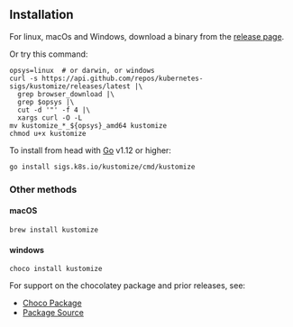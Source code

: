 [release page]: https://github.com/kubernetes-sigs/kustomize/releases
[Go]: https://golang.org

## Installation

For linux, macOs and Windows,
download a binary from the
[release page].

Or try this command:
```
opsys=linux  # or darwin, or windows
curl -s https://api.github.com/repos/kubernetes-sigs/kustomize/releases/latest |\
  grep browser_download |\
  grep $opsys |\
  cut -d '"' -f 4 |\
  xargs curl -O -L
mv kustomize_*_${opsys}_amd64 kustomize
chmod u+x kustomize
```

To install from head with [Go] v1.12 or higher:

<!-- @installkustomize @test -->
```
go install sigs.k8s.io/kustomize/cmd/kustomize
```

### Other methods

#### macOS
 
```
brew install kustomize
```

#### windows

```
choco install kustomize
```

For support on the chocolatey package
and prior releases, see:
- [Choco Package](https://chocolatey.org/packages/kustomize)
- [Package Source](https://github.com/kenmaglio/choco-kustomize)

